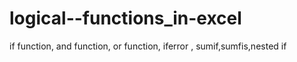 # logical--functions_in-excel
if function, and function, or function, iferror , sumif,sumfis,nested if
